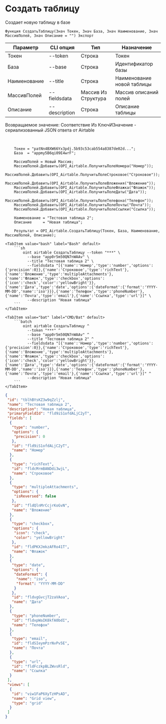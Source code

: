 ﻿---
sidebar_position: 1
---

# Создать таблицу
 Создает новую таблицу в базе



`Функция СоздатьТаблицу(Знач Токен, Знач База, Знач Наименование, Знач МассивПолей, Знач Описание = "") Экспорт`

  | Параметр | CLI опция | Тип | Назначение |
  |-|-|-|-|
  | Токен | --token | Строка | Токен |
  | База | --base | Строка | Идентификатор базы |
  | Наименование | --title | Строка | Наименование новой таблицы |
  | МассивПолей | --fieldsdata | Массив Из Структура | Массив описаний полей |
  | Описание | --description | Строка | Описание таблицы |

  
  Возвращаемое значение:   Соответствие Из КлючИЗначение - сериализованный JSON ответа от Airtable

<br/>




```bsl title="Пример кода"
    Токен = "patNn4BXW66Yx3pdj.5b93c53cab554a8387de02d...";
    База  = "appmy5B6qi09E4wrF";

    МассивПолей = Новый Массив;
    МассивПолей.Добавить(OPI_Airtable.ПолучитьПолеНомера("Номер"));
    МассивПолей.Добавить(OPI_Airtable.ПолучитьПолеСтроковое("Строковое"));
    МассивПолей.Добавить(OPI_Airtable.ПолучитьПолеВложения("Вложение"));
    МассивПолей.Добавить(OPI_Airtable.ПолучитьПолеФлажка("Флажок"));
    МассивПолей.Добавить(OPI_Airtable.ПолучитьПолеДаты("Дата"));
    МассивПолей.Добавить(OPI_Airtable.ПолучитьПолеТелефона("Телефон"));
    МассивПолей.Добавить(OPI_Airtable.ПолучитьПолеПочты("Почта"));
    МассивПолей.Добавить(OPI_Airtable.ПолучитьПолеСсылки("Ссылка"));

    Наименование = "Тестовая таблица 2";
    Описание     = "Новая таблица";

    Результат = OPI_Airtable.СоздатьТаблицу(Токен, База, Наименование, МассивПолей, Описание);
```
    

 <Tabs>
  
    <TabItem value="bash" label="Bash" default>
        ```sh
            oint airtable СоздатьТаблицу --token "***" \
              --base "app0r5m50QN7nWAAv" \
              --title "Тестовая таблица 2" \
              --fieldsdata "[{'name':'Номер','type':'number','options':{'precision':0}},{'name':'Строковое','type':'richText'},{'name':'Вложение','type':'multipleAttachments'},{'name':'Флажок','type':'checkbox','options':{'icon':'check','color':'yellowBright'}},{'name':'Дата','type':'date','options':{'dateFormat':{'format':'YYYY-MM-DD','name':'iso'}}},{'name':'Телефон','type':'phoneNumber'},{'name':'Почта','type':'email'},{'name':'Ссылка','type':'url'}]" \
              --description "Новая таблица"
        ```
    </TabItem>
  
    <TabItem value="bat" label="CMD/Bat" default>
        ```batch
            oint airtable СоздатьТаблицу ^
              --token "***" ^
              --base "app0r5m50QN7nWAAv" ^
              --title "Тестовая таблица 2" ^
              --fieldsdata "[{'name':'Номер','type':'number','options':{'precision':0}},{'name':'Строковое','type':'richText'},{'name':'Вложение','type':'multipleAttachments'},{'name':'Флажок','type':'checkbox','options':{'icon':'check','color':'yellowBright'}},{'name':'Дата','type':'date','options':{'dateFormat':{'format':'YYYY-MM-DD','name':'iso'}}},{'name':'Телефон','type':'phoneNumber'},{'name':'Почта','type':'email'},{'name':'Ссылка','type':'url'}]" ^
              --description "Новая таблица"
        ```
    </TabItem>
</Tabs>


```json title="Результат"
{
 "id": "tblhBYsKZ3w9qZzlj",
 "name": "Тестовая таблица 2",
 "description": "Новая таблица",
 "primaryFieldId": "fld9iS1ofdALjC2yT",
 "fields": [
  {
   "type": "number",
   "options": {
    "precision": 0
   },
   "id": "fld9iS1ofdALjC2yT",
   "name": "Номер"
  },
  {
   "type": "richText",
   "id": "fldcMrmBANDdi3wjL",
   "name": "Строковое"
  },
  {
   "type": "multipleAttachments",
   "options": {
    "isReversed": false
   },
   "id": "fldQlnMrCcjrKoGvN",
   "name": "Вложение"
  },
  {
   "type": "checkbox",
   "options": {
    "icon": "check",
    "color": "yellowBright"
   },
   "id": "fldPKXJmkzAFRo41T",
   "name": "Флажок"
  },
  {
   "type": "date",
   "options": {
    "dateFormat": {
     "name": "iso",
     "format": "YYYY-MM-DD"
    }
   },
   "id": "fldvgGvcjT2zaVAoa",
   "name": "Дата"
  },
  {
   "type": "phoneNumber",
   "id": "fldxpWaIK8kfA0bdI",
   "name": "Телефон"
  },
  {
   "type": "email",
   "id": "fldSIeymPzrNvPv5E",
   "name": "Почта"
  },
  {
   "type": "url",
   "id": "fldFczkpBLZWvsRld",
   "name": "Ссылка"
  }
 ],
 "views": [
  {
   "id": "viw1FaP6XyTzHPsAD",
   "name": "Grid view",
   "type": "grid"
  }
 ]
}
```
